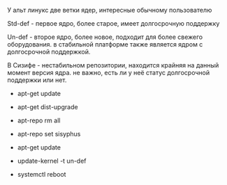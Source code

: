 У альт линукс две ветки ядер, интересные обычному пользователю

Std-def - первое ядро, более старое, имеет долгосрочную поддержку

Un-def - второе ядро, более новое, подходит для более свежего оборудования. в стабильной платформе также является ядром с долгосрочной поддержкой.

 В Сизифе - нестабильном репозитории, находится крайняя на данный момент версия ядра. не важно, есть ли у неё статус долгосрочной поддержки или нет.

- apt-get update

- apt-get dist-upgrade

- apt-repo rm all

- apt-repo set sisyphus

- apt-get update

- update-kernel -t un-def

- systemctl reboot

